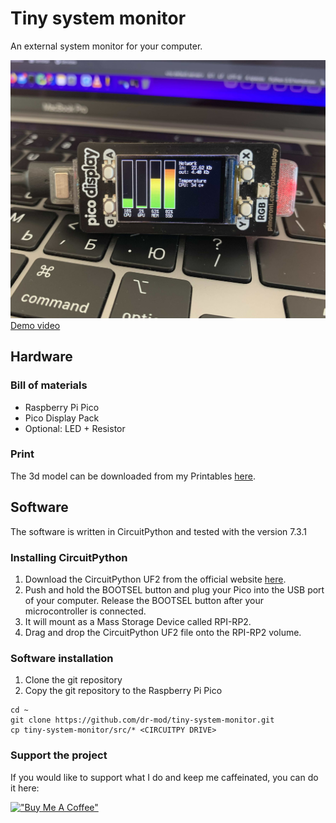 # Tiny system monitor
An external system monitor for your computer.

![](docs/screenshot.jpg)
[Demo video](https://twitter.com/dr2mod/status/1557773285022203904)

## Hardware

### Bill of materials
* Raspberry Pi Pico
* Pico Display Pack
* Optional: LED + Resistor

### Print
The 3d model can be downloaded from my Printables [here](https://www.printables.com/social/306904-dmytro-panin/models).

## Software
The software is written in CircuitPython and tested with the version 7.3.1

### Installing CircuitPython
1. Download the CircuitPython UF2 from the official website [here](https://circuitpython.org/board/raspberry_pi_pico/).
2. Push and hold the BOOTSEL button and plug your Pico into the USB port of your computer. Release the BOOTSEL button
   after your microcontroller is connected.
3. It will mount as a Mass Storage Device called RPI-RP2.
4. Drag and drop the CircuitPython UF2 file onto the RPI-RP2 volume.

### Software installation
1. Clone the git repository
2. Copy the git repository to the Raspberry Pi Pico

```shell
cd ~
git clone https://github.com/dr-mod/tiny-system-monitor.git
cp tiny-system-monitor/src/* <CIRCUITPY DRIVE>
```

### Support the project

If you would like to support what I do and keep me caffeinated, you can do it here:

[!["Buy Me A Coffee"](https://www.buymeacoffee.com/assets/img/custom_images/orange_img.png)](https://www.buymeacoffee.com/drmod)
